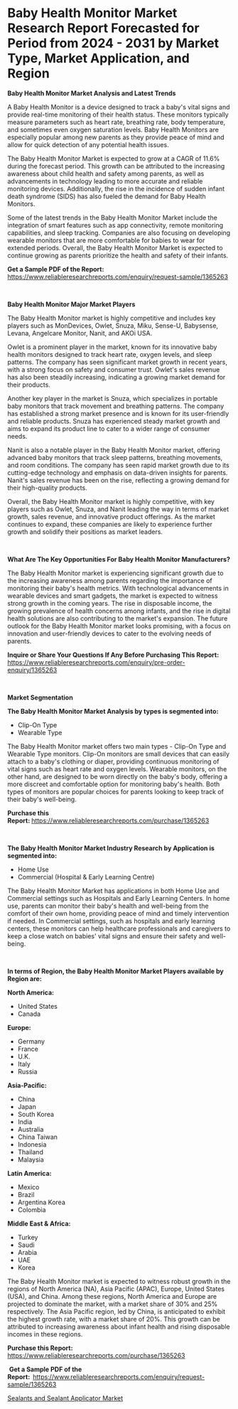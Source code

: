 <p><h1>Baby Health Monitor Market Research Report Forecasted for Period from 2024 -  2031 by Market Type, Market Application, and Region</h1></p><p><strong>Baby Health Monitor Market Analysis and Latest Trends</strong></p>
<p><p>A Baby Health Monitor is a device designed to track a baby's vital signs and provide real-time monitoring of their health status. These monitors typically measure parameters such as heart rate, breathing rate, body temperature, and sometimes even oxygen saturation levels. Baby Health Monitors are especially popular among new parents as they provide peace of mind and allow for quick detection of any potential health issues.</p><p>The Baby Health Monitor Market is expected to grow at a CAGR of 11.6% during the forecast period. This growth can be attributed to the increasing awareness about child health and safety among parents, as well as advancements in technology leading to more accurate and reliable monitoring devices. Additionally, the rise in the incidence of sudden infant death syndrome (SIDS) has also fueled the demand for Baby Health Monitors.</p><p>Some of the latest trends in the Baby Health Monitor Market include the integration of smart features such as app connectivity, remote monitoring capabilities, and sleep tracking. Companies are also focusing on developing wearable monitors that are more comfortable for babies to wear for extended periods. Overall, the Baby Health Monitor Market is expected to continue growing as parents prioritize the health and safety of their infants.</p></p>
<p><strong>Get a Sample PDF of the Report:&nbsp;</strong> <a href="https://www.reliableresearchreports.com/enquiry/request-sample/1365263">https://www.reliableresearchreports.com/enquiry/request-sample/1365263</a></p>
<p>&nbsp;</p>
<p><strong>Baby Health Monitor Major Market Players</strong></p>
<p><p>The Baby Health Monitor market is highly competitive and includes key players such as MonDevices, Owlet, Snuza, Miku, Sense-U, Babysense, Levana, Angelcare Monitor, Nanit, and AKOi USA. </p><p>Owlet is a prominent player in the market, known for its innovative baby health monitors designed to track heart rate, oxygen levels, and sleep patterns. The company has seen significant market growth in recent years, with a strong focus on safety and consumer trust. Owlet's sales revenue has also been steadily increasing, indicating a growing market demand for their products.</p><p>Another key player in the market is Snuza, which specializes in portable baby monitors that track movement and breathing patterns. The company has established a strong market presence and is known for its user-friendly and reliable products. Snuza has experienced steady market growth and aims to expand its product line to cater to a wider range of consumer needs.</p><p>Nanit is also a notable player in the Baby Health Monitor market, offering advanced baby monitors that track sleep patterns, breathing movements, and room conditions. The company has seen rapid market growth due to its cutting-edge technology and emphasis on data-driven insights for parents. Nanit's sales revenue has been on the rise, reflecting a growing demand for their high-quality products.</p><p>Overall, the Baby Health Monitor market is highly competitive, with key players such as Owlet, Snuza, and Nanit leading the way in terms of market growth, sales revenue, and innovative product offerings. As the market continues to expand, these companies are likely to experience further growth and solidify their positions as market leaders.</p></p>
<p>&nbsp;</p>
<p><strong>What Are The Key Opportunities For Baby Health Monitor Manufacturers?</strong></p>
<p><p>The Baby Health Monitor market is experiencing significant growth due to the increasing awareness among parents regarding the importance of monitoring their baby's health metrics. With technological advancements in wearable devices and smart gadgets, the market is expected to witness strong growth in the coming years. The rise in disposable income, the growing prevalence of health concerns among infants, and the rise in digital health solutions are also contributing to the market's expansion. The future outlook for the Baby Health Monitor market looks promising, with a focus on innovation and user-friendly devices to cater to the evolving needs of parents.</p></p>
<p><strong>Inquire or Share Your Questions If Any Before Purchasing This Report:</strong> <a href="https://www.reliableresearchreports.com/enquiry/pre-order-enquiry/1365263">https://www.reliableresearchreports.com/enquiry/pre-order-enquiry/1365263</a></p>
<p>&nbsp;</p>
<p><strong>Market Segmentation</strong></p>
<p><strong>The Baby Health Monitor Market Analysis by types is segmented into:</strong></p>
<p><ul><li>Clip-On Type</li><li>Wearable Type</li></ul></p>
<p><p>The Baby Health Monitor market offers two main types - Clip-On Type and Wearable Type monitors. Clip-On monitors are small devices that can easily attach to a baby's clothing or diaper, providing continuous monitoring of vital signs such as heart rate and oxygen levels. Wearable monitors, on the other hand, are designed to be worn directly on the baby's body, offering a more discreet and comfortable option for monitoring baby's health. Both types of monitors are popular choices for parents looking to keep track of their baby's well-being.</p></p>
<p><strong>Purchase this Report:&nbsp;</strong><a href="https://www.reliableresearchreports.com/purchase/1365263">https://www.reliableresearchreports.com/purchase/1365263</a></p>
<p>&nbsp;</p>
<p><strong>The Baby Health Monitor Market Industry Research by Application is segmented into:</strong></p>
<p><ul><li>Home Use</li><li>Commercial (Hospital & Early Learning Centre)</li></ul></p>
<p><p>The Baby Health Monitor Market has applications in both Home Use and Commercial settings such as Hospitals and Early Learning Centers. In home use, parents can monitor their baby's health and well-being from the comfort of their own home, providing peace of mind and timely intervention if needed. In Commercial settings, such as hospitals and early learning centers, these monitors can help healthcare professionals and caregivers to keep a close watch on babies' vital signs and ensure their safety and well-being.</p></p>
<p>&nbsp;</p>
<p><strong>In terms of Region, the Baby Health Monitor Market Players available by Region are:</strong></p>
<p>
    <p> <strong> North America: </strong>
        <ul>
            <li>United States</li>
            <li>Canada</li>
        </ul>
        </p> 
    <p> <strong> Europe: </strong>
        <ul>
            <li>Germany</li>
            <li>France</li>
            <li>U.K.</li>
            <li>Italy</li>
            <li>Russia</li>
        </ul>
        </p> 
    <p> <strong> Asia-Pacific: </strong>
        <ul>
            <li>China</li>
            <li>Japan</li>
            <li>South Korea</li>
            <li>India</li>
            <li>Australia</li>
            <li>China Taiwan</li>
            <li>Indonesia</li>
            <li>Thailand</li>
            <li>Malaysia</li>
        </ul>
        </p> 
    <p> <strong> Latin America: </strong>
        <ul>
            <li>Mexico</li>
            <li>Brazil</li>
            <li>Argentina Korea</li>
            <li>Colombia</li>
        </ul>
        </p> 
    <p> <strong> Middle East & Africa: </strong>
        <ul>
            <li>Turkey</li>
            <li>Saudi</li>
            <li>Arabia</li>
            <li>UAE</li>
            <li>Korea</li>
        </ul>
    </p>
    </p>
<p><p>The Baby Health Monitor market is expected to witness robust growth in the regions of North America (NA), Asia Pacific (APAC), Europe, United States (USA), and China. Among these regions, North America and Europe are projected to dominate the market, with a market share of 30% and 25% respectively. The Asia Pacific region, led by China, is anticipated to exhibit the highest growth rate, with a market share of 20%. This growth can be attributed to increasing awareness about infant health and rising disposable incomes in these regions.</p></p>
<p><strong>Purchase this Report: </strong><a href="https://www.reliableresearchreports.com/purchase/1365263">https://www.reliableresearchreports.com/purchase/1365263</a></p>
<p>&nbsp;<strong>Get a Sample PDF of the Report:&nbsp;&nbsp;</strong><a href="https://www.reliableresearchreports.com/enquiry/request-sample/1365263">https://www.reliableresearchreports.com/enquiry/request-sample/1365263</a></p>
<p><strong></strong></p>
<p><p><a href="https://github.com/PeterParrish5/Market-Research-Report-List-3/blob/main/sealants-and-sealant-applicator-market.md">Sealants and Sealant Applicator Market</a></p></p>
